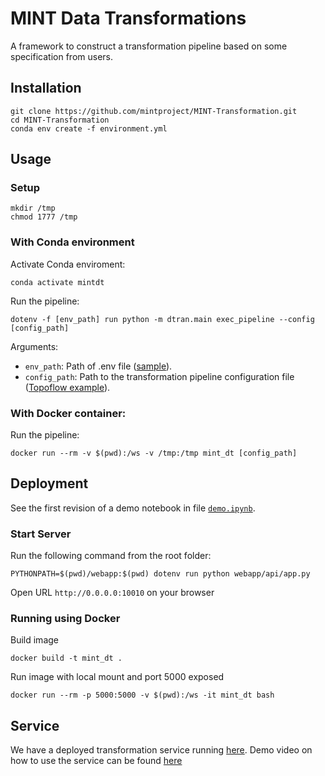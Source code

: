 # MINT Data Transformations

A framework to construct a transformation pipeline based on some specification from users.

## Installation

```
git clone https://github.com/mintproject/MINT-Transformation.git
cd MINT-Transformation
conda env create -f environment.yml
```

## Usage

### Setup 
```
mkdir /tmp
chmod 1777 /tmp
```

### With Conda environment
Activate Conda enviroment:
```
conda activate mintdt
```

Run the pipeline:

```
dotenv -f [env_path] run python -m dtran.main exec_pipeline --config [config_path]
```
Arguments:
  * `env_path`: Path of .env file ([sample](https://github.com/mintproject/MINT-Transformation/blob/master/.env.docker)).
  * `config_path`: Path to the transformation pipeline configuration file ([Topoflow example](https://github.com/mintproject/MINT-Transformation/blob/master/examples/topoflow4/topoflow_climate.yml)).

### With Docker container:
Run the pipeline:

```
docker run --rm -v $(pwd):/ws -v /tmp:/tmp mint_dt [config_path]
```
## Deployment

See the first revision of a demo notebook in file [`demo.ipynb`](https://github.com/mintproject/MINT-Transformation/blob/master/examples/demo.ipynb).


### Start Server

Run the following command from the root folder:

```
PYTHONPATH=$(pwd)/webapp:$(pwd) dotenv run python webapp/api/app.py
```

Open URL `http://0.0.0.0:10010` on your browser

### Running using Docker

Build image

```
docker build -t mint_dt .
```

Run image with local mount and port 5000 exposed

```
docker run --rm -p 5000:5000 -v $(pwd):/ws -it mint_dt bash
```
## Service

We have a deployed transformation service running [here](https://data-trans.mint.isi.edu/). Demo video on how to use the service can be found [here](https://drive.google.com/file/d/1YCPCV2dVbkju_haY8Gj9YxTUpADyMKhT/view)

